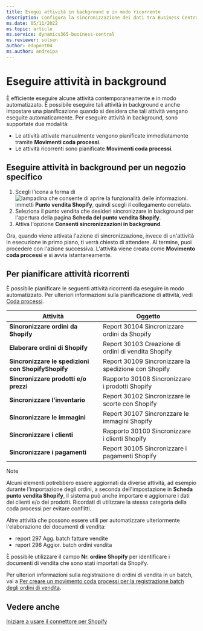 ```yaml
---
title: Esegui attività in background e in modo ricorrente
description: Configura la sincronizzazione dei dati tra Business Central e Shopify in background.
ms.date: 05/11/2022
ms.topic: article
ms.service: dynamics365-business-central
ms.reviewer: solsen
author: edupont04
ms.author: andreipa
---
```


# <a name="run-tasks-in-the-background"></a><a name="run-tasks-in-the-background"></a><a name="run-tasks-in-the-background"></a>Eseguire attività in background

È efficiente eseguire alcune attività contemporaneamente e in modo automatizzato. È possibile eseguire tali attività in background e anche impostare una pianificazione quando si desidera che tali attività vengano eseguite automaticamente. Per eseguire attività in background, sono supportate due modalità:

- Le attività attivate manualmente vengono pianificate immediatamente tramite **Movimenti coda processi**.
- Le attività ricorrenti sono pianificate **Movimenti coda processi**.

## <a name="run-tasks-in-the-background-for-a-specific-shop"></a><a name="run-tasks-in-the-background-for-a-specific-shop"></a><a name="run-tasks-in-the-background-for-a-specific-shop"></a>Eseguire attività in background per un negozio specifico

1. Scegli l'icona a forma di ![lampadina che consente di aprire la funzionalità delle informazioni.](../media/ui-search/search_small.png "Dimmi cosa vuoi fare") immetti **Punto vendita Shopify**, quindi scegli il collegamento correlato.
2. Seleziona il punto vendita che desideri sincronizzare in background per l'apertura della pagina **Scheda del punto vendita Shopify**.
3. Attiva l'opzione **Consenti sincronizzazioni in background**.

Ora, quando viene attivata l'azione di sincronizzazione, invece di un'attività in esecuzione in primo piano, ti verrà chiesto di attendere. Al termine, puoi procedere con l'azione successiva. L'attività viene creata come **Movimento coda processi** e si avvia istantaneamente.

## <a name="to-schedule-recurring-tasks"></a><a name="to-schedule-recurring-tasks"></a><a name="to-schedule-recurring-tasks"></a>Per pianificare attività ricorrenti

È possibile pianificare le seguenti attività ricorrenti da eseguire in modo automatizzato. Per ulteriori informazioni sulla pianificazione di attività, vedi [Coda processi](../admin-job-queues-schedule-tasks.md).

|Attività|Oggetto|
|------|------------|
|**Sincronizzare ordini da Shopify**|Report 30104 Sincronizzare ordini da Shopify|
|**Elaborare ordini di Shopify**|Report 30103 Creazione di ordini di vendita Shopify|
|**Sincronizzare le spedizioni con ShopifyShopify**|Report 30109 Sincronizzare la spedizione con Shopify|
|**Sincronizzare prodotti e/o prezzi**|Rapporto 30108 Sincronizzare i prodotti Shopify|
|**Sincronizzare l'inventario**|Report 30102 Sincronizzare le scorte con Shopify|
|**Sincronizzare le immagini**|Report 30107 Sincronzzare le immagini Shopify|
|**Sincronizzare i clienti**|Rapporto 30100 Sincronizzare i clienti Shopify|
|**Sincronizzare i pagamenti**|Report 30105 Sincronizzare i pagamenti Shopify|

> [!NOTE]
> Alcuni elementi potrebbero essere aggiornati da diverse attività, ad esempio durante l'importazione degli ordini, a seconda dell'impostazione in **Scheda punto vendita Shopify**, il sistema può anche importare e aggiornare i dati dei clienti e/o dei prodotti. Ricordati di utilizzare la stessa categoria della coda processi per evitare conflitti.

Altre attività che possono essere utili per automatizzare ulteriormente l'elaborazione dei documenti di vendita:

- report 297 Agg. batch fatture vendite
- report 296 Aggior. batch ordini vendita

È possibile utilizzare il campo **Nr. ordine Shopify** per identificare i documenti di vendita che sono stati importati da Shopify.

Per ulteriori informazioni sulla registrazione di ordini di vendita in un batch, vai a [Per creare un movimento coda processi per la registrazione batch degli ordini di vendita](../ui-batch-posting.md#to-create-a-job-queue-entry-for-batch-posting-of-sales-orders).

## <a name="see-also"></a><a name="see-also"></a><a name="see-also"></a>Vedere anche

[Iniziare a usare il connettore per Shopify](get-started.md)  

